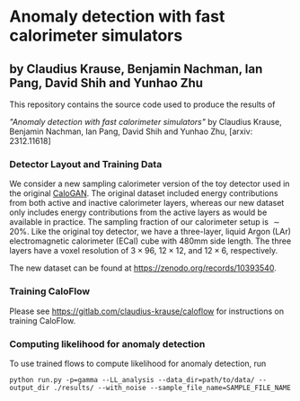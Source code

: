 # Anomaly detection with fast calorimeter simulators
## by Claudius Krause, Benjamin Nachman, Ian Pang, David Shih and Yunhao Zhu
This repository contains the source code used to produce the results of

_"Anomaly detection with fast calorimeter simulators"_ by Claudius Krause, Benjamin Nachman, Ian Pang, David Shih and Yunhao Zhu, [arxiv: 2312.11618]

### Detector Layout and Training Data
We consider a new sampling calorimeter version of the toy detector used in the original [CaloGAN](https://arxiv.org/abs/1712.10321). The original dataset included energy contributions from both active and inactive calorimeter layers, whereas our new dataset only includes energy contributions from the active layers as would be available in practice. The sampling fraction of our calorimeter setup is $\sim20\%$. Like the original toy detector, we have a three-layer, liquid Argon (LAr) electromagnetic calorimeter (ECal) cube with 480mm side length. The three layers have a voxel resolution of $`3\times 96`$, $`12\times 12`$, and $`12\times 6`$, respectively. 

The new dataset can be found at https://zenodo.org/records/10393540.

### Training CaloFlow
Please see https://gitlab.com/claudius-krause/caloflow for instructions on training CaloFlow.

### Computing likelihood for anomaly detection
To use trained flows to compute likelihood for anomaly detection, run

`python run.py -p=gamma --LL_analysis --data_dir=path/to/data/ --output_dir ./results/ --with_noise --sample_file_name=SAMPLE_FILE_NAME`
